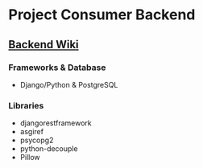 # Project Consumer Backend

## [Backend Wiki](https://github.com/MrNtlu/Project-Consumer/wiki/TS-Backend-Database)

### Frameworks & Database

- Django/Python & PostgreSQL

### Libraries

- djangorestframework
- asgiref
- psycopg2
- python-decouple
- Pillow
